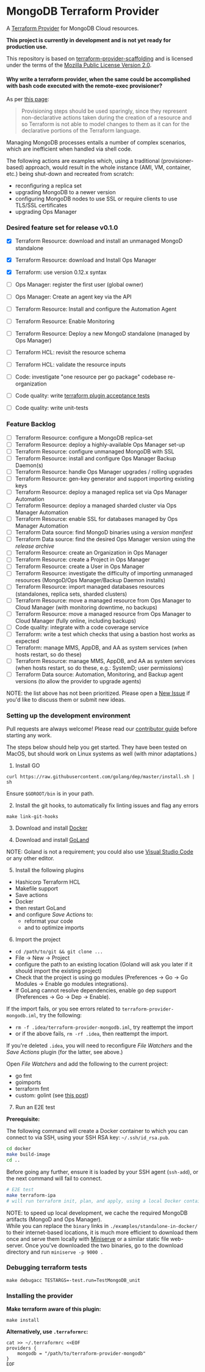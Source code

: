 MongoDB Terraform Provider
===================================

A [Terraform Provider](https://www.terraform.io/docs/providers/index.html) for MongoDB Cloud resources.

**This project is currently in development and is not yet ready for production use.**

This repository is based on [terraform-provider-scaffolding](https://github.com/terraform-providers/terraform-provider-scaffolding) 
and is licensed under the terms of the [Mozilla Public License Version 2.0](https://www.mozilla.org/en-US/MPL/2.0/).


#### Why write a terraform provider, when the same could be accomplished with bash code executed with the remote-exec provisioner?

As per [this page](https://www.terraform.io/docs/configuration/resources.html#provisioner-and-connection-resource-provisioners): 
> Provisioning steps should be used sparingly, since they represent non-declarative actions taken during the creation of a resource and so Terraform is not able to model changes to them as it can for the declarative portions of the Terraform language.

Managing MongoDB processes entails a number of complex scenarios, which are inefficient when handled via shell code.

The following actions are examples which, using a traditional (provisioner-based) approach, would result in the whole instance (AMI, VM, container, etc.) being shut-down and recreated from scratch:
- reconfiguring a replica set
- upgrading MongoDB to a newer version
- configuring MongoDB nodes to use SSL or require clients to use TLS/SSL certificates
- upgrading Ops Manager


### Desired feature set for release v0.1.0

- [x] Terraform Resource: download and install an unmanaged MongoD standalone
- [x] Terraform Resource: download and Install Ops Manager
- [x] Terraform: use version 0.12.x syntax
- [ ] Ops Manager: register the first user (global owner)
- [ ] Ops Manager: Create an agent key via the API
- [ ] Terraform Resource: Install and configure the Automation Agent
- [ ] Terraform Resource: Enable Monitoring
- [ ] Terraform Resource: Deploy a new MongoD standalone (managed by Ops Manager)
- [ ] Terraform HCL: revisit the resource schema
- [ ] Terraform HCL: validate the resource inputs
- [ ] Code: investigate "one resource per go package" codebase re-organization
- [ ] Code quality: write [terraform plugin acceptance tests](https://www.terraform.io/docs/extend/testing/index.html)
- [ ] Code quality: write unit-tests


### Feature Backlog

- [ ] Terraform Resource: configure a MongoDB replica-set
- [ ] Terraform Resource: deploy a highly-available Ops Manager set-up
- [ ] Terraform Resource: configure unmanaged MongoDB with SSL
- [ ] Terraform Resource: install and configure Ops Manager Backup Daemon(s)
- [ ] Terraform Resource: handle Ops Manager upgrades / rolling upgrades
- [ ] Terraform Resource: gen-key generator and support importing existing keys
- [ ] Terraform Resource: deploy a managed replica set via Ops Manager Automation
- [ ] Terraform Resource: deploy a managed sharded cluster via Ops Manager Automation
- [ ] Terraform Resource: enable SSL for databases managed by Ops Manager Automation
- [ ] Terraform Data source: find MongoD binaries using a _version manifest_
- [ ] Terraform Data source: find the desired Ops Manager version using the _release archive_ 
- [ ] Terraform Resource: create an Organization in Ops Manager
- [ ] Terraform Resource: create a Project in Ops Manager
- [ ] Terraform Resource: create a User in Ops Manager
- [ ] Terraform Resource: investigate the difficulty of importing unmanaged resources (MongoD/Ops Manager/Backup Daemon installs)
- [ ] Terraform Resource: import managed databases resources (standalones, replica sets, sharded clusters)
- [ ] Terraform Resource: move a managed resource from Ops Manager to Cloud Manager (with monitoring downtime, no backups)
- [ ] Terraform Resource: move a managed resource from Ops Manager to Cloud Manager (fully online, including backups)
- [ ] Code quality: integrate with a code coverage service
- [ ] Terraform: write a test which checks that using a bastion host works as expected
- [ ] Terraform: manage MMS, AppDB, and AA as system services (when hosts restart, so do these)
- [ ] Terraform Resource: manage MMS, AppDB, and AA as system services (when hosts restart, so do these, e.g.: SystemD; user permissions)
- [ ] Terraform Data source: Automation, Monitoring, and Backup agent versions (to allow the provider to upgrade agents)

NOTE: the list above has not been prioritized. Please open a [New Issue](https://github.com/mongodb-labs/terraform-provider-mongodb/issues/new)
if you'd like to discuss them or submit new ideas.


### Setting up the development environment

Pull requests are always welcome! Please read our [contributor guide](./CONTRIB.md) before starting any work.  

The steps below should help you get started.  They have been tested on MacOS, but should work on Linux systems as well (with minor adaptations.)

1. Install GO
```
curl https://raw.githubusercontent.com/golang/dep/master/install.sh | sh
```

Ensure `$GOROOT/bin` is in your path.

2. Install the git hooks, to automatically fix linting issues and flag any errors 

`make link-git-hooks`

3. Download and install [Docker](https://hub.docker.com/editions/community/docker-ce-desktop-mac)

4. Download and install [GoLand](https://www.jetbrains.com/go/nextversion/)

NOTE: Goland is not a requirement; you could also use [Visual Studio Code](https://code.visualstudio.com/) or any other editor.

5. Install the following plugins
- Hashicorp Terraform HCL
- Makefile support
- Save actions
- Docker
- then restart GoLand
- and configure _Save Actions_ to:
  - reformat your code 
  - and to optimize imports

6. Import the project

- `cd /path/to/git && git clone ...`
- File -> New -> Project
- configure the path to an existing location (Goland will ask you later if it should import the existing project)
- Check that the project is using go modules (Preferences -> Go -> Go Modules -> Enable go modules integrations).
- If GoLang cannot resolve dependencies, enable go dep support (Preferences -> Go -> Dep -> Enable).

If the import fails, or you see errors related to `terraform-provider-mongodb.iml`, try the following:
- `rm -f .idea/terraform-provider-mongodb.iml`, try reattempt the import
- or if the above fails, `rm -rf .idea`, then reattempt the import.

If you're deleted `.idea`, you will need to reconfigure _File Watchers_ and the _Save Actions_ plugin (for the latter, see above.)

Open _File Watchers_ and add the following to the current project:
  - go fmt
  - goimports
  - terraform fmt
  - custom: golint (see [this post](https://github.com/vmware/dispatch/wiki/Configure-GoLand-with-golint))

7. Run an E2E test

**Prerequisite:**

The following command will create a Docker container to which you can connect to via SSH, using your SSH RSA key: `~/.ssh/id_rsa.pub`.

```bash
cd docker
make build-image
cd ..
```

Before going any further, ensure it is loaded by your SSH agent (`ssh-add`), or the next command will fail to connect. 

```bash
# E2E test
make terraform-ipa
# will run terraform init, plan, and apply, using a local Docker container
```

NOTE: to speed up local development, we cache the required MongoDB artifacts (MongoD and Ops Manager).  
While you can replace the `binary` links in `./examples/standalone-in-docker/` to their internet-based locations, 
it is much more efficient to download them once and serve them locally with [Miniserve](https://formulae.brew.sh/formula/miniserve)
or a similar static file web-server.  Once you've downloaded the two binaries, go to the download directory and run `miniserve -p 9000 .`


### Debugging terraform tests

```
make debugacc TESTARGS=-test.run=TestMongoDB_unit
```


### Installing the provider

**Make terraform aware of this plugin:**

```
make install
```

**Alternatively, use `.terraformrc`:**

```
cat >> ~/.terraformrc <<EOF
providers {
    mongodb = "/path/to/terraform-provider-mongodb"
}
EOF
```
